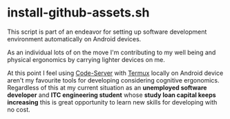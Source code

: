 # install-github-assets.sh

This script is part of an endeavor for setting up software development environment automatically on Android devices.

As an individual lots of on the move I'm contributing to my well being and physical ergonomics by carrying lighter devices on me. 

At this point I feel using [Code-Server](https://github.com/coder/code-server?tab=readme-ov-file) with [Termux](https://github.com/termux/termux-app) locally on Android device aren't my favourite tools for developing considering cognitive ergonomics. Regardless of this at my current situation as an **unemployed software developer** and **ITC engineering student** whose **study loan capital keeps increasing** this is great opportunity to learn new skills for developing with no cost. 
